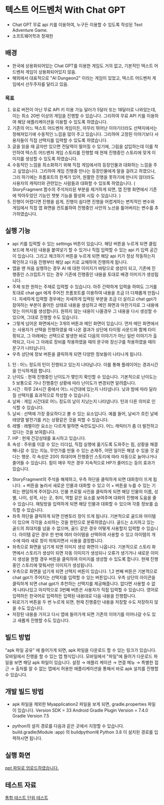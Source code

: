 # 텍스트 어드벤처 With Chat GPT
- Chat GPT 무료 api 키를 이용하여, 누구든 이용할 수 있도록 작성된 Text Adventure Game.
- 소프트웨어학과 정재헌

## 배경
- 한국에 상용화되어있는 Chat GPT를 이용한 게임도 거의 없고, 기본적인 텍스트 어드벤처 게임이 상용화되어있지 않음.
- 해외에서 대표적으로 "AI Dungeon2" 이라는 게임이 있었고, 텍스트 어드벤처 게임에서 선두주자를 달리고 있음.

### 목표
1. 유료 버전이 아닌 무료 API 키 이용 가능 달러가 5달러 또는 18달러로 나와았는데, 이는 최소 20번 이상의 게임을 진행할 수 있습니다. 그리하여 무료 API 키를 이용하여 해당 애플리케이션을 이용할 수 있도록 하였습니다.
2. 기존의 어느 텍스트 어드벤처 게임이든, 아무리 뛰어난 이야기더라도 선택지에서는 정해져있기에 수동적인 느낌을 많이 주고 있습니다. 그리하여 고정된 이야기보다 사용자들이 직접 선택지를 입력할 수 있도록 하였습니다.
3. 글을 읽을 때 글자만 있으면 전달력이 떨어질 수 있기에, 그림을 삽입하는데 이를 착안하여 텍스트 어드벤처 게임 스토리를 진행할 때 현재 진행중인 스토리에 맞게 이미지를 생성할 수 있도록 하였습니다.
4. 수동적인 느낌을 최소화하기 위해 직접 게임에서의 등장인물과 대화하는 느낌을 주고 싶었습니다. 그리하여 게임 진행중 만나는 등장인물에게 말을 걸려고 하였으나, 그리 하기에는 프롬포트의 한계가 있어, 원활한 진행을 못하기에 만나지 않더라도 사용자의 캐릭터와 관련있는 사람들과 대화할 수 있또록 하였습니다. ( StoryFragment 함수의 주석처리된 부분을 제거하게 되면, 앱 진행 화면에서 기존에 막아두었던 기능인 챗봇 기능을 활성화 시킬 수 있습니다. )
5. 진행이 어렵다면 진행을 쉽게, 진행이 쉽다면 진행을 어렵게하는 변칙적인 변수와 게임에서 직접 앱 화면을 컨트롤하여 진행중인 사안의 노선을 틀어버리는 변수를 추가하였습니다.

## 실행 기능
- api 키를 입력할 수 있는 settings 버튼이 있습니다. 해당 버튼을 누르게 되면 클립보드에 복사된 내용을 붙여넣기 할 수 있거나 직접 입력할 수 있는 api 키 입력 공간이 있습니다. 그리고 체크하기 버튼을 누르게 되면 해당 api 키가 정상 작동하는지 확인하고 다음 진행부터 해당 api 키로 교체하여 진행하게 됩니다.
- 앱을 맨 처음 실행하는 경우 AI 에 대한 이미지가 바탕으로 생성이 되고, 기존에 진행중인 스크립트가 있는 경우 기존에 진행중인 내용을 토대로 배경 이미지가 생성됩니다.
- 주제 또한 원하는 주제로 입력할 수 있습니다. 아주 간략하게 입력을 하여도 그거를 토대로 chat gpt 에게 주어진 프롬포트를 이용하여 내용을 조금 더 다채롭게 만듭니다. 자세하게 입력할 경우에는 자세하게 입력된 부분을 조금 더 살리고 chat gpt가 참여하는 부분이 줄어든 상태로 내용을 생성하고 메인 화면과 마찬가지로 그 내용에 맞는 이미지를 생성합니다. 원하지 않는 내용이 나올경우 그 내용을 다시 생성할 수 있으며, 그대로 진행할 수도 있습니다.
- 그렇게 넘어온 화면에서는 3개의 버튼과 메인 화면이 있습니다. 먼저 메인 화면에서는 사용자가 선택을 진행하였을 때 나온 결과가 상단에 타이핑 사운드와 함께 타이핑되고, 그 아래에는 선택으로 발생한 바로 다음의 이야기가 아닌 일반 이야기가 출력되고, 다시 그 아래로 장비를 착용하였을 때의 문구와 장신구를 착용하였을 때의 문구가 나타납니다.
- 우측 상단에 정보 버튼을 클릭하게 되면 다양한 정보들이 나타나게 됩니다. 
1. 턴 : 어느 정도의 턴이 진행되고 있는지 나타납니다. 이를 통해 플레이어는 경과시간을 인식하게끔 합니다.
2. 난이도 : 현재 진행중인 난이도가 몇인지 확인할 수 있습니다. 기본적으로 난이도는 5 보통으로 가나 진행중인 상황에 따라 난이도가 변경되면 알려줍니다.
3. 시간 : 하루 24시간 중에서 어느 시간대에 있는지 나타냅니다. 낮과 밤에 따라 달라질 선택지를 효과적으로 작성할 수 있습니다.
4. 날짜 : 게임 시간대로 어느 정도의 날이 지났는지 나타냅니다. 턴과 다른 의미로 인식할 수 있습니다.
5. 날씨 : 선택에 가장 중요하다고 볼 수 있는 요소입니다. 예를 들어, 날씨가 흐린 날에 태양열 발전기를 키는 상황같은 것을 피할 수 있습니다.
6. 레벨 : 레벨이란 요소는 다르게 말하면 숙련도입니다. 어느 캐릭터가 좀 더 발전하고 있다는 것을 보여줍니다.
7. HP : 현재 건강상태를 표시하고 있습니다. 
8. 속성 : 주위를 이끌 수 있는 리더십, 직접 실행에 옮기도록 도와주는 힘, 상황을 해결해나갈 수 있는 지능, 무언가를 만들 수 있는 손재주, 어떤 일이든 해낼 수 있을 것 같다는 행운. 각 속성은 20이 최대이며 진행중인 스토리에 따라 자동으로 늘어나거나 줄어들 수 있습니다. 힘이 매우 작은 경우 지속적으로 HP가 줄어드는 등의 효과가 있습니다.
- StoryFragment의 주석을 해제하고, 우측 하단을 클릭하게 되면 대화창이 뜨게 됩니다. + 버튼을 눌러서 새로운 인물과 대화할 수 있고 이 + 버튼을 누를 수 있는 기회는 랜덤하게 주어집니다. 인물 프로필 사진을 클릭하게 되면 해당 인물의 이름, 성별, 나이, 성격, 사는 곳, 취미, 역할 같은 요소를 보여주며 대화의 진행에 도움을 줄 수 있습니다. 채팅방을 입력하게 되면 해당 인물과 대화할 수 있으며 각종 정보를 습득할 수 있습니다. 
- 좌측 하단을 클릭하게 되면 인벤토리 창이 뜨게 됩니다. 기본적으로 골드와 아이템이 있으며 각각을 소비하는 것을 한턴으로 분류하였습니다. 골드는 소지하고 있는 골드의 최대치를 넘을 수 없으며, 골드 같은 경우 어떻게 사용할지 입력할 수 있습니다. 아이템 같은 경우 한 번에 여러 아이템을 선택하여 사용할 수 있고 아이템의 개수에 따라 새로 창이 띄워지면서 사용을 결정합니다.
- 좌측으로 화면을 넘기게 되면 이미지 생성 화면이 나옵니다. 기본적으로 스토리 화면에서 스토리가 생성이 되면 자동 이미지가 생성되나 오류가 생기거나 새로운 이미지 생성을 원할 경우 버튼을 클릭하여 이미지를 생성할 수 있도록 합니다. 현재 진행중인 스토리에 맞춰서만 이미지가 생성됩니다.
- 우측으로 화면을 넘기게 되면 선택지 버튼이 있습니다. 1,2 번째 버튼은 기본적으로 chat gpt가 주어지는 선택지를 입력할 수 있는 버튼입니다. 우측 상단의 아이콘을 클릭하게 되면 chat gpt가 추천하는 선택지를 제공해줍니다. 없다면 사용할 수 없게 나타나있고 마지막으로 3번째 버튼은 사용자가 직접 입력할 수 있습니다. 영어로 입력하든 한국어로 입력하든 입력된 내용대로 다음 내용을 진행합니다.
- 뒤로가기 버튼을 두 번 누르게 되면, 현재 진행중인 내용을 저장할 수도 저장하지 않을 수도 있습니다.
- 저장된 내용을 가지고 다시 앱에 들어가게 되면 기존의 이야기를 이어나갈 수도 있고 새롭게 진행할 수도 있습니다.

## 빌드 방법
"apk 파일 공유" 에 들어가게 되면, apk 파일을 다운로드 할 수 있는 링크가 있습니다. 
모바일에서 진행을 할 수 있는 앱 형식입니다. 모바일에서 "파일"에 들어가 다운로드 파일을 보면 해당 apk 파일이 있습니다.
설정 → 애플리 케이션 → 연결 메뉴 → 특별한 접근 → 출처를 알 수 없는 앱에서 허용한 애플리케이션을 통해서 바로 apk 설치를 진행할 수 있습니다.

## 개발 빌드 방법
- apk 파일을 제외한 Myapplication2 파일을 보게 되면, gradle.properties 파일이 있습니다.
Version SDK = 33
Android Gradle Plugin Version = 7.4.0
Gradle Version 7.5

- python의 설치 경로를 다음과 같은 곳에서 지정할 수 있습니다.
build.gradle(Module :app) 의 buildpython에 Python 3.8 이 설치된 경로를 입력하시면 됩니다.


## 실행 화면
[ppt 파일로 업로드하였습니다.](https://docs.google.com/presentation/d/1eWM-0duuiCpjtNNpWgbGHTBPmDYZiRXx29EWBjFabCU/edit#slide=id.g226e19cf707_2_99)

## 테스트 자료
[ 통합 테스트 ](https://docs.google.com/spreadsheets/d/14XuDjjnrFEAAxSrMqt3MYvZPH8_ShL_hEpKLlbgKEJo/edit?usp=sharing)
[ 단위 테스트 ](https://docs.google.com/spreadsheets/d/1wP7d5goFtZyCIQe3AfuW3ZYo8j668UXPDxoN31BCjXw/edit?usp=sharing)






